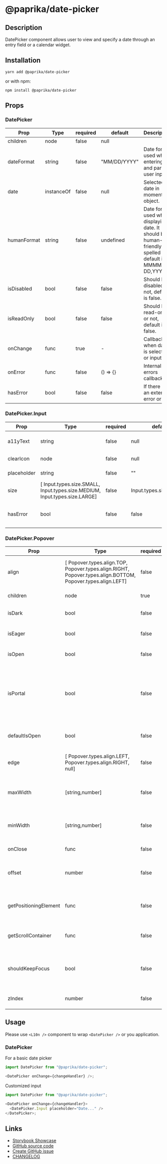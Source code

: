 <!-- start: Autogenerated - do not modify -->

# @paprika/date-picker

## Description

DatePicker component allows user to view and specify a date through an entry field or a calendar widget.

## Installation

```
yarn add @paprika/date-picker
```

or with npm:

```
npm install @paprika/date-picker
```

## Props

### DatePicker

| Prop        | Type       | required | default      | Description                                                                                                  |
| ----------- | ---------- | -------- | ------------ | ------------------------------------------------------------------------------------------------------------ |
| children    | node       | false    | null         |                                                                                                              |
| dateFormat  | string     | false    | "MM/DD/YYYY" | Date format used while entering and parsing user input.                                                      |
| date        | instanceOf | false    | null         | Selected date in moment object.                                                                              |
| humanFormat | string     | false    | undefined    | Date format used while displaying date. It should be human-friendly and spelled out, default is MMMM DD,YYYY |
| isDisabled  | bool       | false    | false        | Should be disabled or not, default is false.                                                                 |
| isReadOnly  | bool       | false    | false        | Should be read-only or not, default is false.                                                                |
| onChange    | func       | true     | -            | Callback when date is selected or input.                                                                     |
| onError     | func       | false    | () => {}     | Internal errors callback                                                                                     |
| hasError    | bool       | false    | false        | If there is an external error or not.                                                                        |

### DatePicker.Input

| Prop        | Type                                                                       | required | default                 | Description                                |
| ----------- | -------------------------------------------------------------------------- | -------- | ----------------------- | ------------------------------------------ |
| a11yText    | string                                                                     | false    | null                    | a11yText on the input.                     |
| clearIcon   | node                                                                       | false    | null                    | Custom clear icon                          |
| placeholder | string                                                                     | false    | ""                      | Placeholder of input.                      |
| size        | [ Input.types.size.SMALL, Input.types.size.MEDIUM, Input.types.size.LARGE] | false    | Input.types.size.MEDIUM | Size of input.                             |
| hasError    | bool                                                                       | false    | false                   | If the value of `<input>` is valid or not. |

### DatePicker.Popover

| Prop                  | Type                                                                                                        | required | default                    | Description                                                                                                                                                  |
| --------------------- | ----------------------------------------------------------------------------------------------------------- | -------- | -------------------------- | ------------------------------------------------------------------------------------------------------------------------------------------------------------ |
| align                 | [ Popover.types.align.TOP, Popover.types.align.RIGHT, Popover.types.align.BOTTOM, Popover.types.align.LEFT] | false    | Popover.types.align.BOTTOM | Where the popover content is positioned relative to the trigger or getPositioningElement.                                                                    |
| children              | node                                                                                                        | true     | -                          | Content of the popover                                                                                                                                       |
| isDark                | bool                                                                                                        | false    | false                      | Displays as a "tooltip" style with white text on black background.                                                                                           |
| isEager               | bool                                                                                                        | false    | false                      | Activated by mouseOver / focus instead of onClick.                                                                                                           |
| isOpen                | bool                                                                                                        | false    | null                       | How "controlled" popovers are shown / hidden.                                                                                                                |
| isPortal              | bool                                                                                                        | false    | true                       | This renders the popover inline in the DOM and not in a react portal. WARNING: will have side effects with paprika side panels and modals, use with caution. |
| defaultIsOpen         | bool                                                                                                        | false    | null                       | How "uncontrolled" popovers can be rendered open by default.                                                                                                 |
| edge                  | [ Popover.types.align.LEFT, Popover.types.align.RIGHT, null]                                                | false    | null                       | Where the edge of the popover content is based on the trigger or getPositioningElement                                                                       |
| maxWidth              | [string,number]                                                                                             | false    | 320                        | Maximum width of popover content. Using a number is recommended and implies px units.                                                                        |
| minWidth              | [string,number]                                                                                             | false    | 0                          | Minimumn width of popover content. Using a number is recommended and implies px units.                                                                       |
| onClose               | func                                                                                                        | false    | null                       | Callback to fire when user closes popover.                                                                                                                   |
| offset                | number                                                                                                      | false    | toInt(tokens.space)        | Distance, in px, between popover content edge and trigger / getPositioningElement.                                                                           |
| getPositioningElement | func                                                                                                        | false    | null                       | Function that provides DOM element to use as target for positioning the popover.                                                                             |
| getScrollContainer    | func                                                                                                        | false    | null                       | Function that provides the scrolling DOM element that contains the popover.                                                                                  |
| shouldKeepFocus       | bool                                                                                                        | false    | false                      | If focus will stay at the trigger when showing popover. Popover can still be closed when clicking outside or pressing escape key.                            |
| zIndex                | number                                                                                                      | false    | zValue(1)                  | Number setting the z-index for the popover content / tip.                                                                                                    |

<!-- end: Autogenerated - do not modify -->
<!-- content -->

## Usage

Please use `<L10n />` component to wrap `<DatePicker />` or you application.

### DatePicker

For a basic date picker

```js
import DatePicker from "@paprika/date-picker";

<DatePicker onChange={changeHandler} />;
```

Customized input

```js
import DatePicker from "@paprika/date-picker";

<DatePicker onChange={changeHandler}>
  <DatePicker.Input placeholder="Date..." />
</DatePicker>;
```

<!-- eoContent -->

## Links

- [Storybook Showcase](https://paprika.highbond.com/?path=/story/forms-datepicker--showcase)
- [GitHub source code](https://github.com/acl-services/paprika/tree/master/packages/DatePicker/src)
- [Create GitHub issue](https://github.com/acl-services/paprika/issues/new?label=[]&title=@paprika/date-picker%20[help]:%20your%20short%20description&body=%0A%23%20Help%20wanted%0A%0A%23%23%20Please%20write%20your%20question.%0A*A%20clear%20and%20concise%20description%20of%20what%20the%20question%20is*%0A%0A%23%23%20Additional%20context%0A*Add%20any%20other%20context%20or%20screenshots%20about%20your%20question%20here.*%0A)
- [CHANGELOG](https://github.com/acl-services/paprika/tree/master/packages/DatePicker/CHANGELOG.md)
